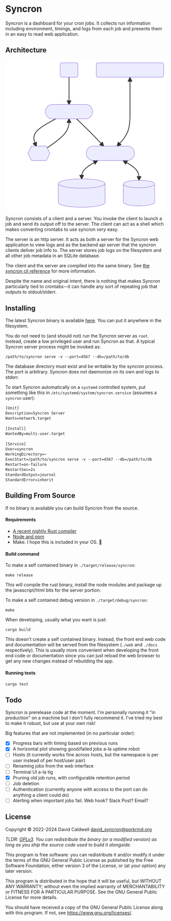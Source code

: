 Syncron
=======

Syncron is a dashboard for your cron jobs. It collects run information
including environment, timings, and logs from each job and presents them in
an easy to read web application.

Architecture
------------

![Architecture Overview](/docs/architecture.svg)

Syncron consists of a client and a server. You invoke the client to launch a
job and send its output off to the server. The client can act as a
shell which makes converting crontabs to use syncron _very_
easy.

The server is an http server. It acts as both a server for the Syncron web
application to view logs and as the backend api server that the syncron
clients deliver job info to. The server stores job logs on the filesystem
and all other job metadata in an SQLite database.

The client and the server are compiled into the same binary. See [the
syncron cli reference](/docs/cli.md) for more information.

Despite the name and original intent, there is nothing that makes Syncron
particularly tied to crontabs--it can handle any sort of repeating job that
outputs to stdout/stderr.

Installing
----------

The latest Syncron binary is available
[here](https://github.com/caldwell/syncron/releases/latest).  You can put it
anywhere in the filesystem.

You do not need to (and should not) run the Syncron server as
`root`. Instead, create a low privileged user and run Syncron as that. A
typical Syncron server process might be invoked as:

    /path/to/syncron serve -v --port=4567 --db=/path/to/db

The database directory must exist and be writable by the syncron process.
The port is arbitrary. Syncron does not daemonize on its own and logs to
stderr.

To start Syncron automatically on a `systemd` controlled system, put
something like this in `/etc/systemd/system/syncron.service` (assumes a
`syncron` user):

    [Unit]
    Description=Syncron Server
    Wants=network.target

    [Install]
    WantedBy=multi-user.target

    [Service]
    User=syncron
    WorkingDirectory=~
    ExecStart=/path/to/syncron serve -v --port=4567 --db=/path/to/db
    Restart=on-failure
    RestartSec=2s
    StandardOutput=journal
    StandardError=inherit

Building From Source
--------------------
If no binary is available you can build Syncron from the source.

#### Requirements

  - [A recent nightly Rust compiler](https://rustup.rs/)
  - [Node and npm](https://nodejs.org/)
  - Make. I hope this is included in your OS. 🙂

#### Build command

To make a self contained binary in `./target/release/syncron`:

    make release

This will compile the rust binary, install the node modules and package up
the javascript/html bits for the server portion.

To make a self contained debug version in `./target/debug/syncron`:

    make

When developing, usually what you want is just:

    cargo build

This doesn't create a self contained binary. Instead, the front end web code
and documentation will be served from the filesystem (`./web` and `./docs`
respectively). This is usually more convenient when developing the front end
code or documentation since you can just reload the web browser to get any new
changes instead of rebuilding the app.

#### Running tests

    cargo test


Todo
----

Syncron is prerelease code at the moment. I'm personally running it "in
production" on a machine but I don't fully recommend it. I've tried my best
to make it robust, but use at your own risk!

Big features that are not implemented (in no particular order):

- [X] Progress bars with timing based on previous runs
- [X] A horizontal plot showing good/failed jobs a-la uptime robot
- [ ] Hosts (it currently works fine across hosts, but the namespace is per
      user instead of per host/user pair)
- [ ] Renaming jobs from the web interface
- [ ] Terminal UI a-la tig
- [X] Pruning old job runs, with configurable retention period
- [ ] Job deletion
- [ ] Authentication (currently anyone with access to the port can do
      anything a client could do)
- [ ] Alerting when important jobs fail. Web hook? Slack Post? Email?

License
-------

Copyright © 2022-2024 David Caldwell <david_syncron@porkrind.org>

*TLDR: [GPLv3](/docs/license.md). You can redistribute the binary (or a
modified version) as long as you ship the source code used to build it
alongside.*

This program is free software: you can redistribute it and/or modify
it under the terms of the GNU General Public License as published by
the Free Software Foundation, either version 3 of the License, or
(at your option) any later version.

This program is distributed in the hope that it will be useful,
but WITHOUT ANY WARRANTY; without even the implied warranty of
MERCHANTABILITY or FITNESS FOR A PARTICULAR PURPOSE.  See the
GNU General Public License for more details.

You should have received a copy of the GNU General Public License
along with this program.  If not, see <https://www.gnu.org/licenses/>.
